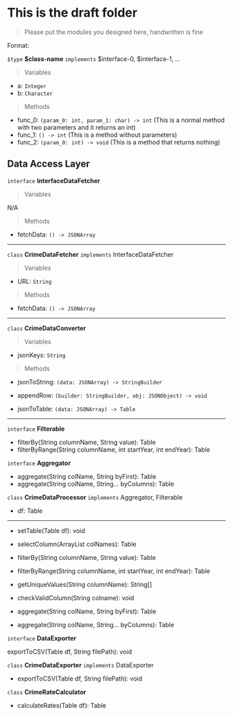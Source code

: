 # This is the draft folder

> Please put the modules you designed here, handwritten is fine

Format:

`$type` **$class-name** `implements` $interface-0, $interface-1, ...

> Variables

- a: `Integer`
- b: `Character`

> Methods

- func_0: `(param_0: int, param_1: char) -> int` (This is a normal method with two parameters and it returns an int)
- func_1: `() -> int` (This is a method without parameters)
- func_2: `(param_0: int) -> void` (This is a method that returns nothing)

## Data Access Layer

`interface` **InterfaceDataFetcher**

> Variables

N/A

> Methods

- fetchData: `() -> JSONArray`

---

`class` **CrimeDataFetcher** `implements` InterfaceDataFetcher

> Variables

- URL: `String`

> Methods

- fetchData: `() -> JSONArray`

---

`class` **CrimeDataConverter**

> Variables

- jsonKeys: `String`

> Methods

- jsonToString: `(data: JSONArray) -> StringBuilder`
- appendRow: `(builder: StringBuilder, obj: JSONObject) -> void`

- jsonToTable: `(data: JSONArray) -> Table`

---

`interface` **Filterable**

- filterBy(String columnName, String value): Table
- filterByRange(String columnName, int startYear, int endYear): Table

`interface` **Aggregator**

- aggregate(String colName, String byFirst): Table
- aggregate(String colName, String... byColumns): Table

`class` **CrimeDataProcessor** `implements` Aggregator, Filterable

- df: Table

-----------------------

- setTable(Table df): void
- selectColumn(ArrayList<String> colNames): Table
- filterBy(String columnName, String value): Table
- filterByRange(String columnName, int startYear, int endYear): Table

- getUniqueValues(String columnName): String[]
- checkValidColumn(String colname): void

- aggregate(String colName, String byFirst): Table

- aggregate(String colName, String... byColumns): Table

`interface` **DataExporter**

exportToCSV(Table df, String filePath): void

`class` **CrimeDataExporter** `implements` DataExporter

- exportToCSV(Table df, String filePath): void

`class` **CrimeRateCalculator**

- calculateRates(Table df): Table

